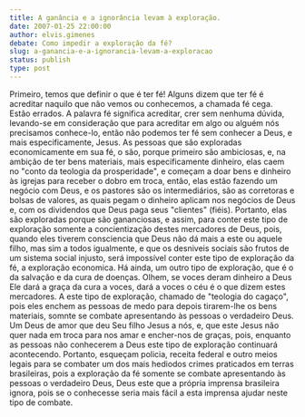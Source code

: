 ```yaml
---
title: A ganância e a ignorância levam à exploração.
date: 2007-01-25 22:00:00
author: elvis.gimenes
debate: Como impedir a exploração da fé?
slug: a-ganancia-e-a-ignorancia-levam-a-exploracao
status: publish 
type: post
---
```


Primeiro, temos que definir o que é ter fé! Alguns dizem que ter fé é acreditar naquilo que não vemos ou conhecemos, a chamada fé cega. Estão errados. A palavra fé significa acreditar, crer sem nenhuma dúvida, levando-se em consideração que para acreditar em algo ou alguém nós precisamos conhece-lo, então não podemos ter fé sem conhecer a Deus, e mais especificamente, Jesus. As pessoas que são exploradas economicamente em sua fé, o são, porque primeiro são ambiciosas, e, na ambição de ter bens materiais, mais especificamente dinheiro, elas caem no "conto da teologia da prosperidade", e começam a doar bens e dinheiro às igrejas para receber o dobro em troca, então, elas estão fazendo um negócio com Deus, e os pastores são os intermediários, são as corretoras e bolsas de valores, as quais pegam o dinheiro aplicam nos negócios de Deus e, com os dividendos que Deus paga seus "clientes" (fiéis). Portanto, elas são exploradas porque são gananciosas, e assim, para conter este tipo de exploração somente a concientização destes mercadores de Deus, pois, quando eles tiverem consciencia que Deus não dá mais a este ou aquele filho, mas sim a todos igualmente, e que os desniveis sociais são frutos de um sistema social injusto, será impossível conter este tipo de exploração da fé, a exploração economica. Há ainda, um outro tipo de exploração, que é o da salvação e da cura de doenças. Olhem, se voces deram dinheiro a Deus Ele dará a graça da cura a voces, dará a voces o céu é o que dizem estes mercadores. A este tipo de exploração, chamado de "teologia do cagaço", pois eles enchem as pessoas de medo para depois tirarem-lhe os bens materiais, somnte se combate apresentando às pessoas o verdadeiro Deus. Um Deus de amor que deu Seu filho Jesus a nós, e, que este Jesus não quer nada em troca para nos amar e encher-nos de graças, pois, enquanto as pessoas não conhecerem a Deus este tipo de exploração continuará acontecendo. Portanto, esqueçam policia, receita federal e outro meios legais para se combater um dos mais hediodos crimes praticados em terras brasileiras, pois a exploração da fé somente se combate apresentando às pessoas o verdadeiro Deus, Deus este que a própria imprensa brasileira ignora, pois se o conhecesse seria mais fácil a esta imprensa ajudar neste tipo de combate.
